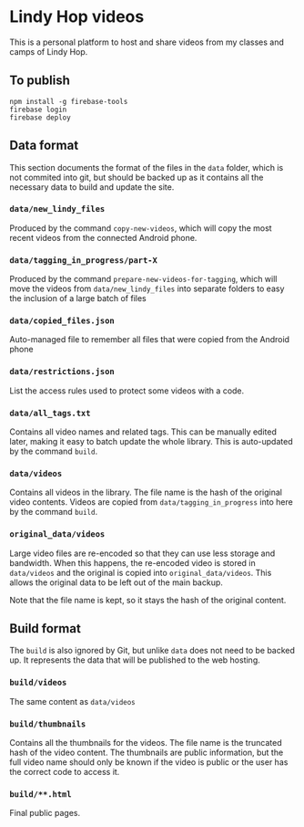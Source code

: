 # Lindy Hop videos

This is a personal platform to host and share videos from my classes and camps of Lindy Hop.

## To publish

```shell
npm install -g firebase-tools
firebase login
firebase deploy
```

## Data format

This section documents the format of the files in the `data` folder, which is not commited into git, but should be
backed up as it contains all the necessary data to build and update the site.

### `data/new_lindy_files`

Produced by the command `copy-new-videos`, which will copy the most recent videos from the connected Android phone.

### `data/tagging_in_progress/part-X`

Produced by the command `prepare-new-videos-for-tagging`, which will move the videos from `data/new_lindy_files` into
separate folders to easy the inclusion of a large batch of files

### `data/copied_files.json`

Auto-managed file to remember all files that were copied from the Android phone

### `data/restrictions.json`

List the access rules used to protect some videos with a code.

### `data/all_tags.txt`

Contains all video names and related tags. This can be manually edited later, making it easy to batch update the whole
library. This is auto-updated by the command `build`.

### `data/videos`

Contains all videos in the library. The file name is the hash of the original video contents. Videos are copied from
`data/tagging_in_progress` into here by the command `build`.

### `original_data/videos`

Large video files are re-encoded so that they can use less storage and bandwidth. When this happens, the re-encoded
video is stored in `data/videos` and the original is copied into `original_data/videos`. This allows the original data
to be left out of the main backup.

Note that the file name is kept, so it stays the hash of the original content.

## Build format

The `build` is also ignored by Git, but unlike `data` does not need to be backed up. It represents the data that will
be published to the web hosting.

### `build/videos`

The same content as `data/videos`

### `build/thumbnails`

Contains all the thumbnails for the videos. The file name is the truncated hash of the video content. The thumbnails are
public information, but the full video name should only be known if the video is public or the user has the correct code
to access it.

### `build/**.html`

Final public pages.
